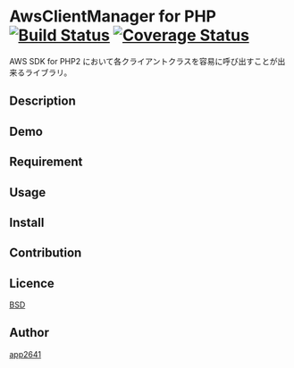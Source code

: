 AwsClientManager for PHP [![Build Status](https://travis-ci.org/app2641/AwsClientManagerForPHP.svg?branch=master)](https://travis-ci.org/app2641/AwsClientManagerForPHP) [![Coverage Status](https://coveralls.io/repos/app2641/AwsClientManagerForPHP/badge.png?branch=master)](https://coveralls.io/r/app2641/AwsClientManagerForPHP?branch=master)
=======

AWS SDK for PHP2 において各クライアントクラスを容易に呼び出すことが出来るライブラリ。

## Description

## Demo

## Requirement

## Usage

## Install

## Contribution

## Licence

[BSD](https://github.com/app2641/AwsClientManagerForPHP/blob/master/LICENCE)

## Author

[app2641](https://github.com/app2641)

